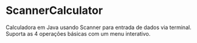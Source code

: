 # ScannerCalculator
Calculadora em Java usando Scanner para entrada de dados via terminal. Suporta as 4 operações básicas com um menu interativo.
